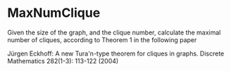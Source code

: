 # MaxNumClique
Given the size of the graph, and the clique number, calculate the maximal number of cliques, according to Theorem 1 in the following paper

Jürgen Eckhoff: A new Tura'n-type theorem for cliques in graphs. Discrete Mathematics 282(1-3): 113-122 (2004)
